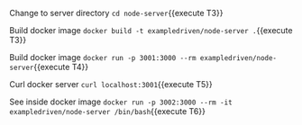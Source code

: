 Change to server directory `cd node-server`{{execute T3}}

Build docker image `docker build -t exampledriven/node-server .`{{execute T3}}

Build docker image `docker run -p 3001:3000 --rm exampledriven/node-server`{{execute T4}}

Curl docker server `curl localhost:3001`{{execute T5}}

See inside docker image `docker run -p 3002:3000 --rm -it exampledriven/node-server /bin/bash`{{execute T6}}


